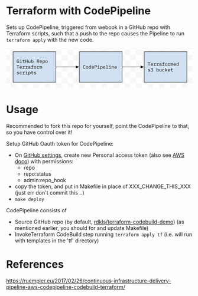 # Terraform with CodePipeline

Sets up CodePipeline, triggered from webook in a GitHub repo with Terraform scripts, such
that a push to the repo causes the Pipeline to run `terraform apply` with the
new code.

![architecture](doc/architecture.png)

# Usage

Recommended to fork this repo for yourself, point the CodePipeline to that, so
you have control over it!

Setup GitHub Oauth token for CodePipeline:
- On [GitHub settings](https://github.com/settings/tokens/new), create new Personal access token (also see [AWS doco](https://docs.aws.amazon.com/codebuild/latest/userguide/sample-access-tokens.html)) with permissions:
    - repo
    - repo:status
    - admin:repo_hook
- copy the token, and put in Makefile in place of XXX_CHANGE_THIS_XXX (just err
    don't commit this ..)
- `make deploy`

CodePipeline consists of 
- Source GitHub repo (by default, [rdkls/terraform-codebuild-demo](https://github.com/rdkls/terraform-codebuild-demo)) (as mentioned earlier, you should for and update Makefile)
- InvokeTerraform CodeBuild step running `terraform apply tf` (i.e. will run with templates
    in the 'tf' directory)

# References

https://ruempler.eu/2017/02/26/continuous-infrastructure-delivery-pipeline-aws-codepipeline-codebuild-terraform/

